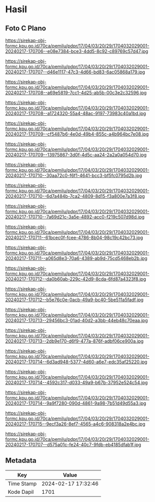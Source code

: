 # Hasil

## Foto C Plano

https://sirekap-obj-formc.kpu.go.id/70ca/pemilu/pdpr/17/04/03/20/29/1704032029001-20240217-170706--e08e7384-bce3-4dd5-8c92-c89769c57d47.jpg

https://sirekap-obj-formc.kpu.go.id/70ca/pemilu/pdpr/17/04/03/20/29/1704032029001-20240217-170707--d46e1117-47c3-4d66-bd83-6ac05868a179.jpg

https://sirekap-obj-formc.kpu.go.id/70ca/pemilu/pdpr/17/04/03/20/29/1704032029001-20240217-170708--a69e5819-7cc1-4d25-ab5b-00c3e2c32596.jpg

https://sirekap-obj-formc.kpu.go.id/70ca/pemilu/pdpr/17/04/03/20/29/1704032029001-20240217-170708--a1724320-55a4-48ac-9197-73983c40a1bd.jpg

https://sirekap-obj-formc.kpu.go.id/70ca/pemilu/pdpr/17/04/03/20/29/1704032029001-20240217-170709--cf5487b6-4e0d-49b4-855c-a4b964bc7e08.jpg

https://sirekap-obj-formc.kpu.go.id/70ca/pemilu/pdpr/17/04/03/20/29/1704032029001-20240217-170709--13975867-3d0f-4d5c-aa24-2a2a0a054d70.jpg

https://sirekap-obj-formc.kpu.go.id/70ca/pemilu/pdpr/17/04/03/20/29/1704032029001-20240217-170710--30aa72c0-f6f1-4641-bcc3-bf5fc0795d2b.jpg

https://sirekap-obj-formc.kpu.go.id/70ca/pemilu/pdpr/17/04/03/20/29/1704032029001-20240217-170710--6d7a484b-7ca2-4809-8d15-f3a800e7a3f8.jpg

https://sirekap-obj-formc.kpu.go.id/70ca/pemilu/pdpr/17/04/03/20/29/1704032029001-20240217-170710--7a69d21c-3a5e-4892-acc0-f219c507d98d.jpg

https://sirekap-obj-formc.kpu.go.id/70ca/pemilu/pdpr/17/04/03/20/29/1704032029001-20240217-170711--61bcec0f-fcee-4786-8b04-98c19c42bc73.jpg

https://sirekap-obj-formc.kpu.go.id/70ca/pemilu/pdpr/17/04/03/20/29/1704032029001-20240217-170711--a065d8e3-70a6-4389-ab9d-75cd5468eb2b.jpg

https://sirekap-obj-formc.kpu.go.id/70ca/pemilu/pdpr/17/04/03/20/29/1704032029001-20240217-170712--da0b60ab-229c-42d9-8cda-6fd87a4323f8.jpg

https://sirekap-obj-formc.kpu.go.id/70ca/pemilu/pdpr/17/04/03/20/29/1704032029001-20240217-170712--b5e76c0e-0acb-49a9-bc40-5be511a5fadf.jpg

https://sirekap-obj-formc.kpu.go.id/70ca/pemilu/pdpr/17/04/03/20/29/1704032029001-20240217-170713--29456bc3-01ad-40d2-a3bb-44eb48c70eaa.jpg

https://sirekap-obj-formc.kpu.go.id/70ca/pemilu/pdpr/17/04/03/20/29/1704032029001-20240217-170713--2db9e170-d6f9-477a-876f-adbf06ce900a.jpg

https://sirekap-obj-formc.kpu.go.id/70ca/pemilu/pdpr/17/04/03/20/29/1704032029001-20240217-170714--6d3ad948-5377-4d60-a6e7-edc35af25220.jpg

https://sirekap-obj-formc.kpu.go.id/70ca/pemilu/pdpr/17/04/03/20/29/1704032029001-20240217-170714--4592c317-d033-49a9-b67b-37952e524c54.jpg

https://sirekap-obj-formc.kpu.go.id/70ca/pemilu/pdpr/17/04/03/20/29/1704032029001-20240217-170714--9a9f7280-090d-4861-9a98-7b51d49d55a3.jpg

https://sirekap-obj-formc.kpu.go.id/70ca/pemilu/pdpr/17/04/03/20/29/1704032029001-20240217-170715--9ecf3a26-8ef7-4565-a4c6-908318a2e4bc.jpg

https://sirekap-obj-formc.kpu.go.id/70ca/pemilu/pdpr/17/04/03/20/29/1704032029001-20240217-170707--d575a01c-fe24-40c7-9fdb-eb4185dfab1f.jpg


## Metadata

| Key        | Value               |
| ---------- | ------------------- |
| Time Stamp | 2024-02-17 17:32:46 |
| Kode Dapil | 1701                |



